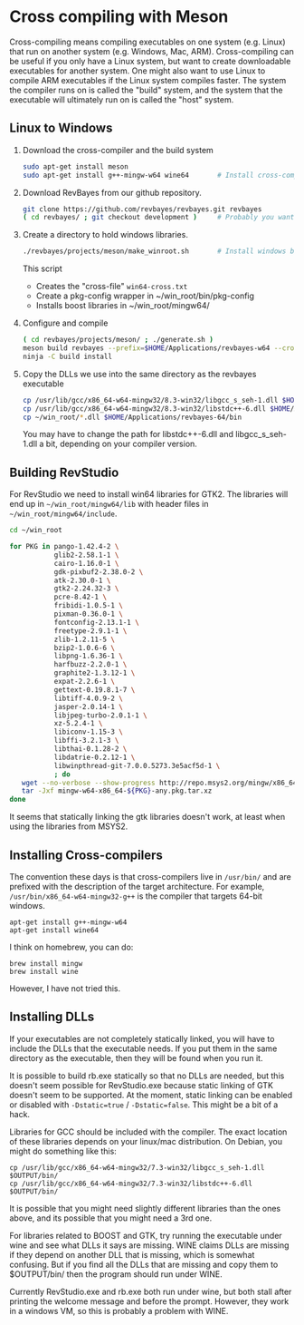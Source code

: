 # Cross compiling with Meson

Cross-compiling means compiling executables on one system (e.g. Linux) that run on another system (e.g. Windows, Mac, ARM). Cross-compiling can be useful if you only have a Linux system, but want to create downloadable executables for another system.  One might also want to use Linux to compile ARM executables if the Linux system compiles faster.  The system the compiler runs on is called the "build" system, and the system that the executable will ultimately run on is called the "host" system.

## Linux to Windows

1. Download the cross-compiler and the build system
    ``` sh
    sudo apt-get install meson
    sudo apt-get install g++-mingw-w64 wine64       # Install cross-compiler and exe wrapper
    ```

2. Download RevBayes from our github repository.
    ``` sh
    git clone https://github.com/revbayes/revbayes.git revbayes
    ( cd revbayes/ ; git checkout development )     # Probably you want the development branch
    ```

3. Create a directory to hold windows libraries.
   ``` sh
   ./revbayes/projects/meson/make_winroot.sh       # Install windows boost in ~/win_root
   ```
   This script
   * Creates the "cross-file" `win64-cross.txt`
   * Create a pkg-config wrapper in ~/win_root/bin/pkg-config
   * Installs boost libraries in ~/win_root/mingw64/

4. Configure and compile 
   ``` sh
   ( cd revbayes/projects/meson/ ; ./generate.sh )
   meson build revbayes --prefix=$HOME/Applications/revbayes-w64 --cross-file=win64-cross.txt
   ninja -C build install
   ```

5. Copy the DLLs we use into the same directory as the revbayes executable
   ``` sh
   cp /usr/lib/gcc/x86_64-w64-mingw32/8.3-win32/libgcc_s_seh-1.dll $HOME/Applications/revbayes-64/bin
   cp /usr/lib/gcc/x86_64-w64-mingw32/8.3-win32/libstdc++-6.dll $HOME/Applications/revbayes-64/bin
   cp ~/win_root/*.dll $HOME/Applications/revbayes-64/bin
   ```
   You may have to change the path for libstdc++-6.dll and libgcc_s_seh-1.dll a bit, depending on
   your compiler version.

## Building RevStudio

For RevStudio we need to install win64 libraries for GTK2.  The libraries will end up in `~/win_root/mingw64/lib` with header files in `~/win_root/mingw64/include`.

   ``` sh
   cd ~/win_root

   for PKG in pango-1.42.4-2 \
              glib2-2.58.1-1 \
              cairo-1.16.0-1 \
              gdk-pixbuf2-2.38.0-2 \
              atk-2.30.0-1 \
              gtk2-2.24.32-3 \
              pcre-8.42-1 \
              fribidi-1.0.5-1 \
              pixman-0.36.0-1 \
              fontconfig-2.13.1-1 \
              freetype-2.9.1-1 \
              zlib-1.2.11-5 \
              bzip2-1.0.6-6 \
              libpng-1.6.36-1 \
              harfbuzz-2.2.0-1 \
              graphite2-1.3.12-1 \
              expat-2.2.6-1 \
              gettext-0.19.8.1-7 \
              libtiff-4.0.9-2 \
              jasper-2.0.14-1 \
              libjpeg-turbo-2.0.1-1 \
              xz-5.2.4-1 \
              libiconv-1.15-3 \
              libffi-3.2.1-3 \
              libthai-0.1.28-2 \
              libdatrie-0.2.12-1 \
              libwinpthread-git-7.0.0.5273.3e5acf5d-1 \
              ; do
      wget --no-verbose --show-progress http://repo.msys2.org/mingw/x86_64/mingw-w64-x86_64-${PKG}-any.pkg.tar.xz
      tar -Jxf mingw-w64-x86_64-${PKG}-any.pkg.tar.xz
   done
   ```

It seems that statically linking the gtk libraries doesn't work, at least
when using the libraries from MSYS2.

## Installing Cross-compilers

The convention these days is that cross-compilers live in `/usr/bin/` and are prefixed with the description of the target architecture.  For example, `/usr/bin/x86_64-w64-mingw32-g++` is the compiler that targets 64-bit windows.

   ```
   apt-get install g++-mingw-w64
   apt-get install wine64
   ```

I think on homebrew, you can do:
   ```
   brew install mingw
   brew install wine
   ```
However, I have not tried this.


## Installing DLLs

   If your executables are not completely statically linked, you will have to
   include the DLLs that the executable needs.  If you put them in the same
   directory as the executable, then they will be found when you run it.

   It is possible to build rb.exe statically so that no DLLs are needed, but
   this doesn't seem possible for RevStudio.exe because static linking of
   GTK doesn't seem to be supported.  At the moment, static linking can be
   enabled or disabled with `-Dstatic=true` / `-Dstatic=false`.  This might
   be a bit of a hack.

   Libraries for GCC should be included with the compiler.  The exact location
   of these libraries depends on your linux/mac distribution.  On Debian, you
   might do something like this:

   ```
   cp /usr/lib/gcc/x86_64-w64-mingw32/7.3-win32/libgcc_s_seh-1.dll $OUTPUT/bin/
   cp /usr/lib/gcc/x86_64-w64-mingw32/7.3-win32/libstdc++-6.dll $OUTPUT/bin/
   ```

   It is possible that you might need slightly different libraries than the ones
   above, and its possible that you might need a 3rd one.

   For libraries related to BOOST and GTK, try running the executable under wine
   and see what DLLs it says are missing.  WINE claims DLLs are missing if they
   depend on another DLL that is missing, which is somewhat confusing.  But
   if you find all the DLLs that are missing and copy them to $OUTPUT/bin/ then
   the program should run under WINE.

   Currently RevStudio.exe and rb.exe both run under wine, but both stall after
   printing the welcome message and before the prompt.  However, they work
   in a windows VM, so this is probably a problem with WINE.



   